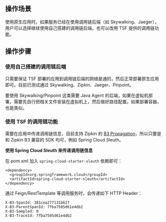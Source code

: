 ## 操作场景

使用原生应用时，如果服务已经在使用调用链后端（如 Skywalking、Jaeger），用户可以选择继续使用自己搭建的调用链后端，也可以改用 TSF 提供的调用链功能。

## 操作步骤

### 使用自己搭建的调用链后端

只需要保证 TSF 部署的应用到调用链后端的网络是通的，然后正常部署原生应用即可。目前已测试通过 Skywalking、Zipkin、Jaeger、Pinpoint。

要使用 Skywalking/Pinpoint 这类需要 Java Agent 的后端，如果在虚拟机部署，需要先自行把相关文件安装在虚拟机上，然后做好路径配置。如果部署容器，也是类似。

### 使用 TSF 的调用链功能

需要在应用中传递调用链信息，目前支持 Zipkin 的 [B3 Propagation](https://github.com/openzipkin/b3-propagation)，所以只要是和 Zipkin B3 兼容的 SDK 均可，例如 Spring Cloud Sleuth。

**使用 Spring Cloud Sleuth 来传递调用链信息**

在 pom.xml 加入 `spring-cloud-starter-sleuth` 依赖即可：
```
<dependency>
  <groupId>org.springframework.cloud</groupId>
  <artifactId>spring-cloud-starter-sleuth</artifactId>
</dependency>
```

通过 Feign/RestTemplate 等调用服务时，会传递如下 HTTP Header：
```
X-B3-SpanId: 381cea277131b627
X-B3-ParentSpanId: 7fba7505d61e4db2
X-B3-Sampled: 0
X-B3-TraceId: 7fba7505d61e4db2
```
